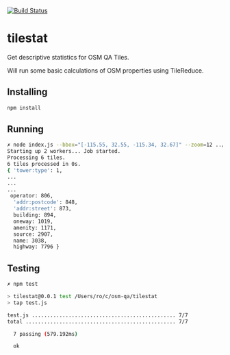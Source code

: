 [![Build Status](https://travis-ci.org/rodowi/tilestat.svg)](https://travis-ci.org/rodowi/tilestat)

# tilestat
Get descriptive statistics for OSM QA Tiles.

Will run some basic calculations of OSM properties using TileReduce.

## Installing
```bash
npm install
```

## Running
```bash
✗ node index.js --bbox="[-115.55, 32.55, -115.34, 32.67]" --zoom=12 ../data/mexico.mbtiles
Starting up 2 workers... Job started.
Processing 6 tiles.
6 tiles processed in 0s.
{ 'tower:type': 1,
...
...
...
 operator: 806,
  'addr:postcode': 848,
  'addr:street': 873,
  building: 894,
  oneway: 1019,
  amenity: 1171,
  source: 2907,
  name: 3038,
  highway: 7796 }

```

## Testing
```bash
✗ npm test

> tilestat@0.0.1 test /Users/ro/c/osm-qa/tilestat
> tap test.js

test.js ............................................... 7/7
total ................................................. 7/7

  7 passing (579.192ms)

  ok
```

